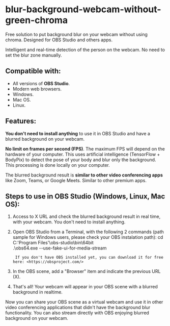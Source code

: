 # blur-background-webcam-without-green-chroma

Free solution to put background blur on your webcam without using chroma. Designed for OBS Studio and others apps.

Intelligent and real-time detection of the person on the webcam. No need to set the blur zone manually.

## Compatible with:
- All versions of **OBS Studio**.
- Modern web browsers.
- Windows.
- Mac OS.
- Linux.

## Features:

**You don't need to install anything** to use it in OBS Studio and have a blurred background on your webcam.

**No limit on frames per second (FPS)**. The maximum FPS will depend on the hardware of your computer. This uses artificial intelligence (TensorFlow + BodyPix) to detect the pose of your body and blur only the background. This processing is done locally on your computer.

The blurred background result is **similar to other video conferencing apps** like Zoom, Teams, or Google Meets. Similar to other premium apps.

## Steps to use in OBS Studio (Windows, Linux, Mac OS):

1. Access to X URL and check the blurred background result in real time, with your webcam. You don't need to install anything.
2. Open OBS Studio from a Terminal, with the following 2 commands (path sample for Windows users, please check your OBS instalation path):
        cd C:\'Program Files'\obs-studio\bin\64bit\
        .\obs64.exe --use-fake-ui-for-media-stream

        If you don't have OBS installed yet, you can download it for free here: <https://obsproject.com/>
3. In the OBS scene, add a "Browser" item and indicate the previous URL (X).
4. That's all! Your webcam will appear in your OBS scene with a blurred background in realtime.

Now you can share your OBS scene as a virtual webcam and use it in other video conferencing applications that didn't have the background blur functionality. You can also stream directly with OBS enjoying blurred background on your webcam.